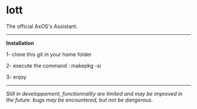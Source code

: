 # lott
The official AxOS's Assistant. 

___________________________________________________________________________________________
**Installation**

1- clone this git in your home folder

2- execute the command : makepkg -si

3- enjoy
___________________________________
*Still in developpement, functionnality are limited and may be improved in the future. bugs may be encountered, but not be dangerous.*
